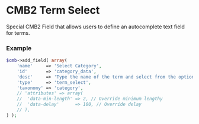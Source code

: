 # CMB2 Term Select

Special CMB2 Field that allows users to define an autocomplete text field for terms.

### Example
```php
$cmb->add_field( array(
	'name'     => 'Select Category',
	'id'       => 'category_data',
	'desc'     => 'Type the name of the term and select from the options',
	'type'     => 'term_select',
	'taxonomy' => 'category',
	// 'attributes' => array(
	// 	'data-min-length' => 2, // Override minimum lengthy
	// 	'data-delay'      => 100, // Override delay
	// ),
) );
```
